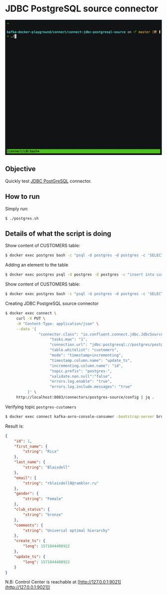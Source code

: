 # JDBC PostgreSQL source connector

![asciinema](https://github.com/vdesabou/gifs/blob/master/connect/connect-jdbc-postgresql-source/asciinema.gif?raw=true)

## Objective

Quickly test [JDBC PostGreSQL](https://docs.confluent.io/current/connect/kafka-connect-jdbc/source-connector/index.html#kconnect-long-jdbc-source-connector) connector.




## How to run

Simply run:

```
$ ./postgres.sh
```

## Details of what the script is doing

Show content of CUSTOMERS table:

```bash
$ docker exec postgres bash -c "psql -U postgres -d postgres -c 'SELECT * FROM CUSTOMERS'"
```

Adding an element to the table

```bash
$ docker exec postgres psql -U postgres -d postgres -c "insert into customers (id, first_name, last_name, email, gender, comments) values (21, 'Bernardo', 'Dudman', 'bdudmanb@lulu.com', 'Male', 'Robust bandwidth-monitored budgetary management');"
```


Show content of CUSTOMERS table:

```bash
$ docker exec postgres bash -c "psql -U postgres -d postgres -c 'SELECT * FROM CUSTOMERS'"
```

Creating JDBC PostgreSQL source connector

```bash
$ docker exec connect \
     curl -X PUT \
     -H "Content-Type: application/json" \
     --data '{
               "connector.class": "io.confluent.connect.jdbc.JdbcSourceConnector",
                    "tasks.max": "1",
                    "connection.url": "jdbc:postgresql://postgres/postgres?user=postgres&password=postgres&ssl=false",
                    "table.whitelist": "customers",
                    "mode": "timestamp+incrementing",
                    "timestamp.column.name": "update_ts",
                    "incrementing.column.name": "id",
                    "topic.prefix": "postgres-",
                    "validate.non.null":"false",
                    "errors.log.enable": "true",
                    "errors.log.include.messages": "true"
          }' \
     http://localhost:8083/connectors/postgres-source/config | jq .
```

Verifying topic `postgres-customers`

```bash
$ docker exec connect kafka-avro-console-consumer -bootstrap-server broker:9092 --property schema.registry.url=http://schema-registry:8081 --topic postgres-customers --from-beginning --max-messages 5
```

Result is:

```json
{
    "id": 1,
    "first_name": {
        "string": "Rica"
    },
    "last_name": {
        "string": "Blaisdell"
    },
    "email": {
        "string": "rblaisdell0@rambler.ru"
    },
    "gender": {
        "string": "Female"
    },
    "club_status": {
        "string": "bronze"
    },
    "comments": {
        "string": "Universal optimal hierarchy"
    },
    "create_ts": {
        "long": 1571844488922
    },
    "update_ts": {
        "long": 1571844488922
    }
}
```

N.B: Control Center is reachable at [http://127.0.0.1:9021](http://127.0.0.1:9021])
